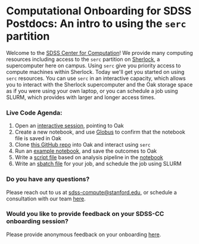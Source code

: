 # Computational Onboarding for SDSS Postdocs: An intro to using the `serc` partition

Welcome to the [SDSS Center for Computation](https://sdss-compute.stanford.edu/)! We provide many computing resources including access to the `serc` partition on [Sherlock](https://www.sherlock.stanford.edu/), a supercomputer here on campus. Using `serc` give you priority access to compute machines within Sherlock. Today we'll get you started on using `serc` resources. You can use `serc` in an interactive capacity, which allows you to interact with the Sherlock supercomputer and the Oak storage space as if you were using your own laptop, or you can schedule a job using SLURM, which provides with larger and longer access times. 

### Live Code Agenda:
1. Open an [interactive session](https://ondemand.sherlock.stanford.edu/pun/sys/dashboard/batch_connect/sessions), pointing to Oak
2. Create a new notebook, and use [Globus](https://www.globus.org/) to confirm that the notebook file is saved in Oak
3. Clone [this GitHub repo](https://github.com/stanford-sdss/postdoc_onboarding) into Oak and interact using `serc`
4. Run an [example notebook](https://github.com/stanford-sdss/postdoc_onboarding/blob/main/notebooks/introduction_to_interactive_serc.ipynb), and save the outcomes to Oak
5. Write a [script file](https://github.com/stanford-sdss/postdoc_onboarding/blob/main/python_scripts/resnet18_pipeline.py) based on analysis pipeline in the [notebook](https://github.com/stanford-sdss/postdoc_onboarding/blob/main/notebooks/introduction_to_interactive_serc.ipynb)
6. Write an [sbatch file](https://github.com/stanford-sdss/postdoc_onboarding/blob/main/sbatch_scripts/train_resnet18.sh) for your job, and schedule the job using SLURM

### Do you have any questions? 
Please reach out to us at [sdss-compute@stanford.edu](mailto:sdss-compute@stanford.edu), or schedule a consultation with our team [here]().

### Would you like to provide feedback on your SDSS-CC onboarding session?
Please provide anonymous feedback on your onboarding [here](https://forms.gle/x3wB8qMPWBbeNosR9).